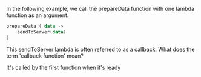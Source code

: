 In the following example, we call the prepareData function with one lambda function as an argument.

```kotlin
prepareData { data ->
    sendToServer(data)
}
```
This sendToServer lambda is often referred to as a callback. What does the term 'callback function' mean?

It's called by the first function when it's ready
